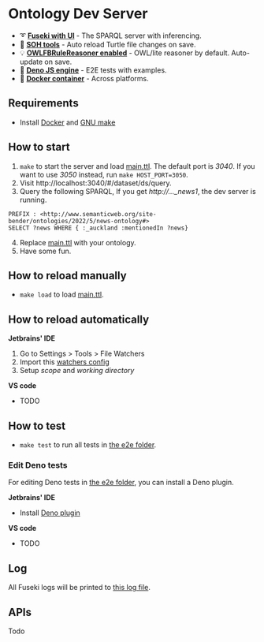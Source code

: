 # Ontology Dev Server

- :curly_loop: **[Fuseki with UI](https://jena.apache.org/documentation/fuseki2/fuseki-webapp.html)** - The SPARQL server with inferencing. 
- :turtle: **[SOH tools](https://jena.apache.org/documentation/fuseki2/soh.html)** - Auto reload Turtle file changes on save.
- :bulb: **[OWLFBRuleReasoner enabled](https://jena.apache.org/documentation/inference/)** - OWL/lite reasoner by default. Auto-update on save.
- :dart: **[Deno JS engine](https://deno.land/manual/testing)** - E2E tests with examples.
- :whale: **[Docker container](https://hub.docker.com/_/archlinux/)** - Across platforms.

## Requirements

- Install [Docker](https://docs.docker.com/get-docker/) and [GNU make](https://www.gnu.org/software/make/)

## How to start

1. `make` to start the server and load [main.ttl](./src/main.ttl). The default port is _3040_. If you want to use _3050_ instead, run `make HOST_PORT=3050`. 
2. Visit http://localhost:3040/#/dataset/ds/query.
3. Query the following SPARQL, If you get *http://..._news1*, the dev server is running.
```SPARQL
PREFIX : <http://www.semanticweb.org/site-bender/ontologies/2022/5/news-ontology#>
SELECT ?news WHERE { :_auckland :mentionedIn ?news}
```
4. Replace [main.ttl](./src/main.ttl) with your ontology. 
5. Have some fun.

## How to reload manually

- `make load` to load [main.ttl](./src/main.ttl).

## How to reload automatically 

**Jetbrains' IDE**

1. Go to Settings > Tools > File Watchers
2. Import this [watchers config](ideConfig/jetbrains/watchers.xml)
3. Setup _scope_ and _working directory_

**VS code**

- TODO

## How to test

- `make test` to run all tests in [the e2e folder](./e2e).

### Edit Deno tests

For editing Deno tests in [the e2e folder](./e2e), you can install a Deno plugin. 

**Jetbrains' IDE**

- Install [Deno plugin](https://plugins.jetbrains.com/plugin/14382-deno)

**VS code**

- TODO

## Log

All Fuseki logs will be printed to [this log file](./log).

## APIs
Todo
